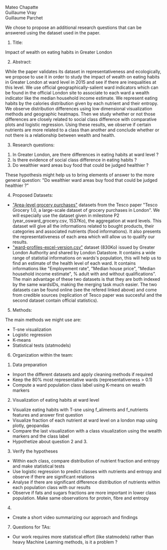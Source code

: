 Mateo Chapatte  
Guillaume Vray  
Guillaume Parchet  

We chose to propose an additional research questions that can be answered using the dataset used in the paper.

1. Title:

Impact of wealth on eating habits in Greater London

2. Abstract:

While the paper validates its dataset in representativeness and ecologically, we propose to use it in order to study the impact of wealth on eating habits in Greater London at ward level in 2015 and see if there are inequalities at this level. We use official geographically-salient ward indicators which can be found in the official London site to associate to each ward a wealth indicator like the median household income estimate. We represent eating habits by the calories distribution given by each nutrient and their entropy. We observe distribution differences using low dimensional visualization methods and geographic heatmaps. Then we study whether or not those differences are closely related to social class difference with comparative plots and logistic regression. Using these results, we observe if certain nutrients are more related to a class than another and conclude whether or not there is a relationship between wealth and health.
 
3. Research questions:

1) In Greater London, are there differences in eating habits at ward level ?
2) Is there evidence of social class difference in eating habits ?
3) Do wealthier ward areas buy food that could be judged healthier ?
 
These hypothesis might help us to bring elements of answer to the more general question: "Do wealthier ward areas buy food that could be judged healthier ?"
 
4. Proposed Datasets:
 - ["Area-level grocery purchases"](https://figshare.com/collections/Tesco_Grocery_1_0/4769354/2) datasets from the Tesco paper "Tesco Grocery 1.0, a large-scale dataset of grocery purchases in London". We will especially use the dataset given in milestone P2 (year_osward_grocery.csv, 1537Ko), the aggregation at ward levels. This dataset will give all the informations related to bought products, their categories and associated nutrients (food informations). It also presents the representativeness of each area which will allow us to qualify our results.
 - ["ward-profiles-excel-version.csv"](https://data.london.gov.uk/dataset/ward-profiles-and-atlas) dataset (830Ko) issued by Greater London Authority and shared by London Datastore. It contains a wide range of statistial informations on wards's population, this will help us to find an estimate of the health level of each ward. It contains informations like "Employement rate", "Median house price", "Median household income estimate", % adult with and without qualifications".
The main advantage of these two datasets is that they are both indexed by the same wardsIDs, making the merging task much easier. The two datasets can be found online (see the refered linked above) and come from credible sources (replication of Tesco paper was succesful and the second dataset contain official statistics).
 
5. Methods:

The main methods we might use are:
 - T-sne visualization
 - Logistic regression
 - K-means
 - Statistical tests (statmodels)
 
6. Organization within the team:

1) Data preparation
 - Import the different datasets and apply cleaning methods if required
 - Keep the 80% most representative wards (representativeness > 0.1)
 - Compute a ward population class label using K-means on wealth markers
2) Visualization of eating habits at ward level
 - Visualize eating habits with T-sne using f_aliments and f_nutrients features and answer first question
 - Visualize fraction of each nutrient at ward level on a london map using plotly, geopandas
 - Compare the last visualization with a class visualization using the wealth markers and the class label
 - Hypothetize about question 2 and 3.
3) Verify the hypotheses
 - Within each class, compare distribution of nutrient fraction and entropy and make statistical tests
 - Use logistic regression to predict classes with nutrients and entropy and observe if there are significant relations
 - Analyse if there are significant difference distribution of nutrients within each population class with our results
 - Observe if fats and sugars fractions are more important in lower class population. Make same observations for protein, fibre and entropy
4) 
 - Create a short video summarizing our approach and findings
 
 
7. Questions for TAs:
 - Our work requires more statistical effort (like statmodels) rather than heavy Machine Learning methods, is it a problem ?
 
 
 
 
 
 
